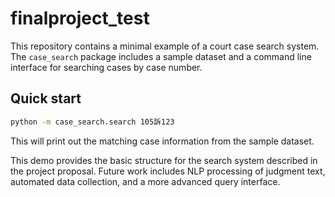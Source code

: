 # finalproject_test

This repository contains a minimal example of a court case search system. The
`case_search` package includes a sample dataset and a command line interface for
searching cases by case number.

## Quick start

```bash
python -m case_search.search 105訴123
```

This will print out the matching case information from the sample dataset.

This demo provides the basic structure for the search system described in the
project proposal. Future work includes NLP processing of judgment text,
automated data collection, and a more advanced query interface.
